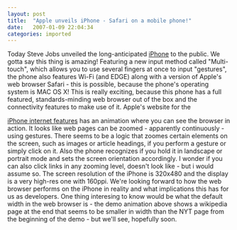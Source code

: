 ```yaml
---
layout: post
title:  "Apple unveils iPhone - Safari on a mobile phone!"
date:   2007-01-09 22:04:34
categories: imported
---
```

Today Steve Jobs unveiled the long-anticipated [iPhone][1] to the public. We gotta say this thing is amazing! Featuring a new input method called "Multi-touch", which allows you to use several fingers at once to input "gestures", the phone also features Wi-Fi (and EDGE) along with a version of Apple's web browser Safari - this is possible, because the phone's operating system is MAC OS X! <!--more--> This is really exciting, because this phone has a full featured, standards-minding web browser out of the box and the connectivity features to make use of it. Apple's website for the 

[iPhone internet features][2] has an animation where you can see the browser in action. It looks like web pages can be zoomed - apparently continuously - using gestures. There seems to be a logic that zoomes certain elements on the screen, such as images or article headings, if you perform a gesture or simply click on it. Also the phone recognizes if you hold it in landscape or portrait mode and sets the screen orientation accordingly. I wonder if you can also click links in any zooming level, doesn't look like - but i would assume so. The screen resolution of the iPhone is 320x480 and the display is a very high-res one with 160ppi. We're looking forward to how the web browser performs on the iPhone in reality and what implications this has for us as developers. One thing interesing to know would be what the default width in the web browser is - the demo animation above shows a wikipedia page at the end that seems to be smaller in width than the NYT page from the beginning of the demo - but we'll see, hopefully soon.

[1]: http://www.apple.com/iphone/
[2]: http://www.apple.com/iphone/internet/